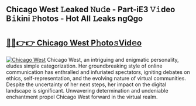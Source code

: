 ## Chicago West 𝙻eaked 𝙽u𝚍e - Part-iE3 𝚅𝚒deo B𝚒kini 𝙿hotos - Hot All 𝙻eaks ngQgo

# <h2><a href="http://ld1uv4.urlbe.top/?page=Chicago+West">🔗🔗👉👉 Chicago West P𝚑oto𝚜Vid𝚎o</a></h2>

[![Chicago West](https://i.imgur.com/eBuTRDB.gif)](http://ld1uv4.urlbe.top/?page=Chicago+West)
Chicago West, an intriguing and enigmatic personality, eludes simple categorization. Her groundbreaking style of online communication has enthralled and infuriated spectators, igniting debates on ethics, self-representation, and the evolving nature of virtual communities. Despite the uncertainty of her next steps, her impact on the digital landscape is significant. Unwavering determination and undeniable enchantment propel Chicago West forward in the virtual realm.
